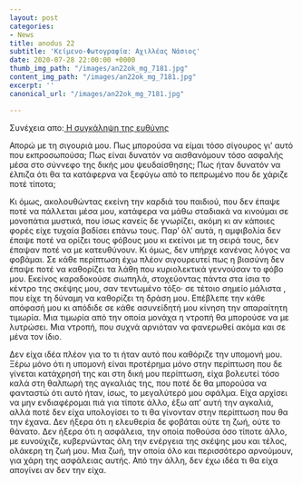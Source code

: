 ```yaml
---
layout: post
categories:
- News
title: anodus 22
subtitle: 'Κείμενο-Φωτογραφία: Αχιλλέας Νάσιος'
date: 2020-07-28 22:00:00 +0000
thumb_img_path: "/images/an22ok_mg_7181.jpg"
content_img_path: "/images/an22ok_mg_7181.jpg"
excerpt: ''
canonical_url: "/images/an22ok_mg_7181.jpg"

---
```

Συνέχεια απο:<a href="https://hocusphotus.com/posts/anodus-21/" target="blank"> Η συγκάληψη της ευθύνης</a>

Απορώ με τη σιγουριά μου. Πως μπορούσα να είμαι τόσο σίγουρος γι’ αυτό που εκπροσωπούσα; Πως είναι δυνατόν να αισθανόμουν τόσο ασφαλής μέσα στο σύννεφο της δικής μου ψευδαίσθησης; Πως ήταν δυνατόν να έλπιζα ότι θα τα κατάφερνα να ξεφύγω από το πεπρωμένο που δε χάριζε ποτέ τίποτα;

Κι όμως, ακολουθώντας εκείνη την καρδιά του παιδιού, που δεν έπαψε ποτέ να πάλλεται μέσα μου, κατάφερα να μάθω σταδιακά να κινούμαι σε μονοπάτια μυστικά, που ίσως κανείς δε γνωρίζει, ακόμη κι αν κάποιες φορές είχε τυχαία βαδίσει επάνω τους. Παρ’ όλ’ αυτά, η αμφιβολία δεν έπαψε ποτέ να ορίζει τους φόβους μου κι εκείνοι με τη σειρά τους, δεν έπαψαν ποτέ να με κατευθύνουν. Κι όμως, δεν υπήρχε κανένας λόγος να φοβάμαι. Σε κάθε περίπτωση έχω πλέον σιγουρευτεί πως η βιασύνη δεν έπαψε ποτέ να καθορίζει τα λάθη που κυριολεκτικά γεννούσαν το φόβο μου. Εκείνος καραδοκούσε σιωπηλά, στοχεύοντας πάντα στα ίσια το κέντρο της σκέψης μου, σαν τεντωμένο τόξο· σε τέτοιο σημείο μάλιστα , που είχε τη δύναμη να καθορίζει τη δράση μου. Επέβλεπε την κάθε απόφασή μου κι απόδιδε σε κάθε ασυνείδητή μου κίνηση την απαραίτητη τιμωρία. Μια τιμωρία από την οποία μονάχα η ντροπή θα μπορούσε να με λυτρώσει. Μια ντροπή, που συχνά αρνιόταν να φανερωθεί ακόμα και σε μένα τον ίδιο.

Δεν είχα ιδέα πλέον για το τι ήταν αυτό που καθόριζε την υπομονή μου. Ξέρω μόνο ότι η υπομονή είναι προτέρημα μόνο στην περίπτωση που δε γίνεται κατάχρησή της και στη δική μου περίπτωση, είχα βολευτεί τόσο καλά στη θαλπωρή της αγκαλιάς της, που ποτέ δε θα μπορούσα να φανταστώ ότι αυτό ήταν, ίσως, το μεγαλύτερό μου σφάλμα. Είχα αρχίσει να μην ενδιαφέρομαι πιά για τίποτε άλλο, έξω απ’ αυτή την αγκαλιά, αλλά ποτέ δεν είχα υπολογίσει το τι θα γίνονταν στην περίπτωση που θα την έχανα. Δεν ήξερα ότι η ελευθερία δε φοβάται ούτε τη ζωή, ούτε το θάνατο. Δεν ήξερα ότι η ασφάλεια, την οποία ποθούσα όσο τίποτε άλλο, με ευνούχιζε, κυβερνώντας όλη την ενέργεια της σκέψης μου και τέλος, ολάκερη τη ζωή μου. Μια ζωή, την οποία όλο και περισσότερο αρνούμουν, για χάρη της ασφάλειας αυτής. Από την άλλη, δεν έχω ιδέα τι θα είχα απογίνει αν δεν την είχα.